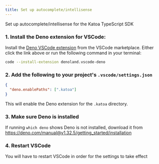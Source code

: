 ```yaml
---
title: Set up autocomplete/intellisense
---
```


Set up autocomplete/intellisense for the Katoa TypeScript SDK

### 1. Install the Deno extension for VSCode:

Install the [Deno VSCode extension](https://marketplace.visualstudio.com/items?itemName=denoland.vscode-deno) from the VSCode marketplace.
Either click the link above or run the following command in your terminal:

```bash
code --install-extension denoland.vscode-deno
```

### 2. Add the following to your project's `.vscode/settings.json`

```json
{
  "deno.enablePaths": [".katoa"]
}
```

This will enable the Deno extension for the `.katoa` directory.

### 3. Make sure Deno is installed
If running `which deno` shows Deno is not installed, download it from https://deno.com/manual@v1.32.5/getting_started/installation

### 4. Restart VSCode

You will have to restart VSCode in order for the settings to take effect